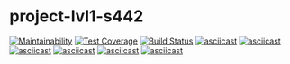 # project-lvl1-s442
[![Maintainability](https://api.codeclimate.com/v1/badges/c066eed5c4b223019a1a/maintainability)](https://codeclimate.com/github/egupsv/project-lvl1-s442/maintainability)
[![Test Coverage](https://api.codeclimate.com/v1/badges/c066eed5c4b223019a1a/test_coverage)](https://codeclimate.com/github/egupsv/project-lvl1-s442/test_coverage)
[![Build Status](https://travis-ci.org/egupsv/project-lvl1-s442.svg?branch=master)](https://travis-ci.org/egupsv/project-lvl1-s442)
[![asciicast](https://asciinema.org/a/HprwluJzYyt0SF8ZzTJNsUhZM.svg)](https://asciinema.org/a/HprwluJzYyt0SF8ZzTJNsUhZM)
[![asciicast](https://asciinema.org/a/AeXWOJ5qerBiDISg5pgtChRdN.svg)](https://asciinema.org/a/AeXWOJ5qerBiDISg5pgtChRdN)
[![asciicast](https://asciinema.org/a/LoWnu7w3O3EEJoTKwUdcLC8UW.svg)](https://asciinema.org/a/LoWnu7w3O3EEJoTKwUdcLC8UW)
[![asciicast](https://asciinema.org/a/zFRBvW6KV1SKsJQmMKRflo2d0.svg)](https://asciinema.org/a/zFRBvW6KV1SKsJQmMKRflo2d0)
[![asciicast](https://asciinema.org/a/zJPDH5cztQjEgsytDTzeHz2jD.svg)](https://asciinema.org/a/zJPDH5cztQjEgsytDTzeHz2jD)
[![asciicast](https://asciinema.org/a/Y5Yd79VfJ2xSXgsd0ZSDWYb6u.svg)](https://asciinema.org/a/Y5Yd79VfJ2xSXgsd0ZSDWYb6u)

